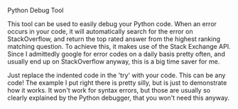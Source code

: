 Python Debug Tool

This tool can be used to easily debug your Python code.
When an error occurs in your code, it will automatically search for the error on StackOverflow, and return the top rated answer from the highest ranking matching question. To achieve this, it makes use of the Stack Exchange API.
Since I admittedly google for error codes on a daily basis pretty often, and usually end up on StackOverflow anyway, this is a big time saver for me.

Just replace the indented code in the 'try' with your code. This can be any code! The example I put right there is pretty silly, but is just to demonstrate how it works. It won't work for syntax errors, but those are usually so clearly explained by the Python debugger, that you won't need this anyway.
